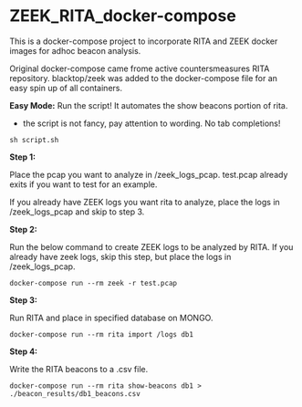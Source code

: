 # ZEEK_RITA_docker-compose

This is a docker-compose project to incorporate RITA and ZEEK docker images for adhoc beacon analysis.

Original docker-compose came frome active countersmeasures RITA repository. 
blacktop/zeek was added to the docker-compose file for an easy spin up of all containers.



**Easy Mode:** Run the script! It automates the show beacons portion of rita.
* the script is not fancy, pay attention to wording. No tab completions!

``` sh script.sh ```

**Step 1:** 

Place the pcap you want to analyze in /zeek_logs_pcap. 
test.pcap already exits if you want to test for an example.

If you already have ZEEK logs you want rita to analyze, place the logs in /zeek_logs_pcap and skip to step 3. 


**Step 2:**

Run the below command to create ZEEK logs to be analyzed by RITA. 
If you already have zeek logs, skip this step, but place the logs in /zeek_logs_pcap. 

```docker-compose run --rm zeek -r test.pcap```


**Step 3:**

Run RITA and place in specified database on MONGO.

```docker-compose run --rm rita import /logs db1```


**Step 4:** 

Write the RITA beacons to a .csv file.

```docker-compose run --rm rita show-beacons db1 > ./beacon_results/db1_beacons.csv```
